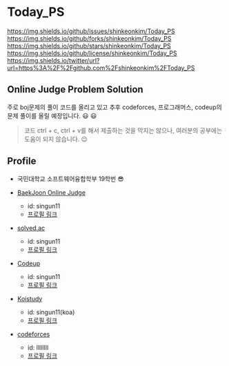# Today_PS

https://img.shields.io/github/issues/shinkeonkim/Today_PS
https://img.shields.io/github/forks/shinkeonkim/Today_PS
https://img.shields.io/github/stars/shinkeonkim/Today_PS
https://img.shields.io/github/license/shinkeonkim/Today_PS
https://img.shields.io/twitter/url?url=https%3A%2F%2Fgithub.com%2Fshinkeonkim%2FToday_PS


## Online Judge Problem Solution

주로 boj문제의 풀이 코드를 올리고 있고 추후 codeforces, 프로그래머스, codeup의 문제 풀이를 올릴 예정입니다. :smiley: :smiley:
> 코드 ctrl + c, ctrl + v를 해서 제출하는 것을 막지는 않으나, 여러분의 공부에는 도움이 되지 않습니다. :wink:

## Profile

- 국민대학교 소프트웨어융합학부 19학번 :sunglasses:

- <a href = "https://www.acmicpc.net/">BaekJoon Online Judge</a>
    - id: singun11
    - <a href = "https://www.acmicpc.net/user/singun11">프로필 링크</a>

- <a href = "https://solved.ac/">solved.ac </a>
    - id: singun11
    - <a href = "https://solved.ac/singun11"> 프로필 링크 </a>

- <a href = "https://codeup.kr/index.php">Codeup</a>
    - id: singun11
    - <a href = "https://codeup.kr/userinfo.php?user=singun11">프로필 링크</a>

- <a href = "http://koistudy.net/">Koistudy</a>
    - id: singun11(koa)
    - <a href = "http://koistudy.net/?mid=view_prob&id=singun11">프로필 링크</a>

- <a href = "https://codeforces.com/">codeforces</a>
    - id: llIllIll
    - <a href = "https://codeforces.com/profile/llIllIll">프로필 링크</a>

